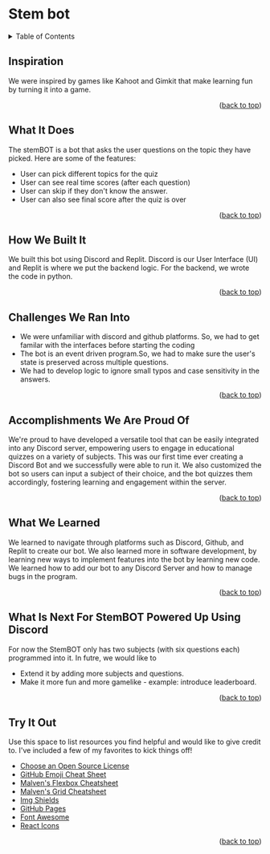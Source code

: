 # Stem bot
<a name="readme-top"></a>

<!-- TABLE OF CONTENTS -->
<details>
  <summary>Table of Contents</summary>
  <ol>
    <li>
      <a href="#inspiration">Inspiration</a>
    </li>
    <li>
      <a href="#what-it-does">What It Does</a>
    </li>
    <li><a href="#how-we-built-it">How We Built It</a></li>
    <li><a href="#challenges-we-ran-into">Challenges We Ran Into</a></li>
    <li><a href="#accomplishments-we-are-proud-of">Accomplishments We Are Proud Of</a></li>
    <li><a href="#what-we-learned">What We Learned</a></li>
    <li><a href="#what-is-next-for-stembot-powered-up-using-discord">What Is Next For StemBOT Powered Up Using Discord</a></li>
    <li><a href="#try-it-out">Try It Out</a></li>
  </ol>
</details>



<!-- INSPIRATION -->
## Inspiration

We were inspired by games like Kahoot and Gimkit that make learning fun by turning it into a game.

<p align="right">(<a href="#readme-top">back to top</a>)</p>



<!-- WHAT IT DOES -->
## What It Does

The stemBOT is a bot that asks the user questions on the topic they have picked. Here are some of the features:
* User can pick different topics for the quiz
* User can see real time scores (after each question)
* User can skip if they don't know the answer.
* User can also see final score after the quiz is over

<p align="right">(<a href="#readme-top">back to top</a>)</p>



<!-- HOW WE BUILT IT -->
## How We Built It

We built this bot using Discord and Replit. Discord is our User Interface (UI) and Replit is where we put the backend logic. For the backend, we wrote the code in python.

<p align="right">(<a href="#readme-top">back to top</a>)</p>



<!-- CHALLENGES WE RAN INTO -->
## Challenges We Ran Into

* We were unfamiliar with discord and github platforms. So, we had to get familar with the interfaces before starting the coding
* The bot is an event driven program.So, we had to make sure the user's state is preserved across multiple questions.
* We had to develop logic to ignore small typos and case sensitivity in the answers.

<p align="right">(<a href="#readme-top">back to top</a>)</p>



<!-- ACCOMPLISHMENTS WE ARE PROUD OF -->
## Accomplishments We Are Proud Of

We're proud to have developed a versatile tool that can be easily integrated into any Discord server, empowering users to engage in educational quizzes on a variety of subjects. This was our first time ever creating a Discord Bot and we successfully were able to run it. We also customized the bot so users can input a subject of their choice, and the bot quizzes them accordingly, fostering learning and engagement within the server.

<p align="right">(<a href="#readme-top">back to top</a>)</p>



<!-- WHAT WE LEARNED -->
## What We Learned

We learned to navigate through platforms such as Discord, Github, and Replit to create our bot. We also learned more in software development, by learning new ways to implement features into the bot by learning new code. We learned how to add our bot to any Discord Server and how to manage bugs in the program.

<p align="right">(<a href="#readme-top">back to top</a>)</p>



<!-- WHAT IS NEXT FOR STEMBOT POWERED UP USING DISCORD -->
## What Is Next For StemBOT Powered Up Using Discord

For now the StemBOT only has two subjects (with six questions each) programmed into it. In futre, we would like to
* Extend it by adding more subjects and questions.
* Make it more fun and more gamelike - example: introduce leaderboard.

<p align="right">(<a href="#readme-top">back to top</a>)</p>



<!-- TRY IT OUT -->
## Try It Out

Use this space to list resources you find helpful and would like to give credit to. I've included a few of my favorites to kick things off!

* [Choose an Open Source License](https://choosealicense.com)
* [GitHub Emoji Cheat Sheet](https://www.webpagefx.com/tools/emoji-cheat-sheet)
* [Malven's Flexbox Cheatsheet](https://flexbox.malven.co/)
* [Malven's Grid Cheatsheet](https://grid.malven.co/)
* [Img Shields](https://shields.io)
* [GitHub Pages](https://pages.github.com)
* [Font Awesome](https://fontawesome.com)
* [React Icons](https://react-icons.github.io/react-icons/search)

<p align="right">(<a href="#readme-top">back to top</a>)</p>
